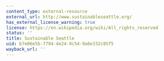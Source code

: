 ```yaml
---
content_type: external-resource
external_url: http://www.sustainableseattle.org/
has_external_license_warning: true
license: https://en.wikipedia.org/wiki/All_rights_reserved
status: ''
title: Sustainable Seattle
uid: b7e06e5b-7794-4e24-9c54-9a6e332c85f5
wayback_url: ''
---
```

